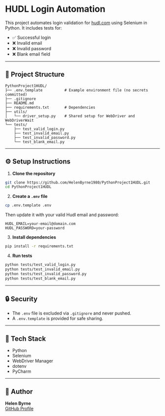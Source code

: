 # HUDL Login Automation

This project automates login validation for [hudl.com](https://www.hudl.com) using Selenium in Python. It includes tests for:

- ✅ Successful login
- ❌ Invalid email
- ❌ Invalid password
- ❌ Blank email field

---

## 📁 Project Structure

```
PythonProject1HUDL/
├── .env.template          # Example environment file (no secrets committed)
├── .gitignore
├── README.md
├── requirements.txt       # Dependencies
├── utils/
│   └── driver_setup.py    # Shared setup for WebDriver and WebDriverWait
└── tests/
    ├── test_valid_login.py
    ├── test_invalid_email.py
    ├── test_invalid_password.py
    └── test_blank_email.py
```

---

## ⚙️ Setup Instructions

1. **Clone the repository**
```bash
git clone https://github.com/HelenByrne1980/PythonProject1HUDL.git
cd PythonProject1HUDL
```

2. **Create a `.env` file**
```bash
cp .env.template .env
```
Then update it with your valid Hudl email and password:
```
HUDL_EMAIL=your-email@domain.com
HUDL_PASSWORD=your-password
```

3. **Install dependencies**
```bash
pip install -r requirements.txt
```

4. **Run tests**
```bash
python tests/test_valid_login.py
python tests/test_invalid_email.py
python tests/test_invalid_password.py
python tests/test_blank_email.py
```

---

## 🔒 Security

- The `.env` file is excluded via `.gitignore` and never pushed.
- A `.env.template` is provided for safe sharing.

---

## 🧪 Tech Stack

- Python
- Selenium
- WebDriver Manager
- dotenv
- PyCharm

---

## 🤝 Author

**Helen Byrne**  
[GitHub Profile](https://github.com/HelenByrne1980)


